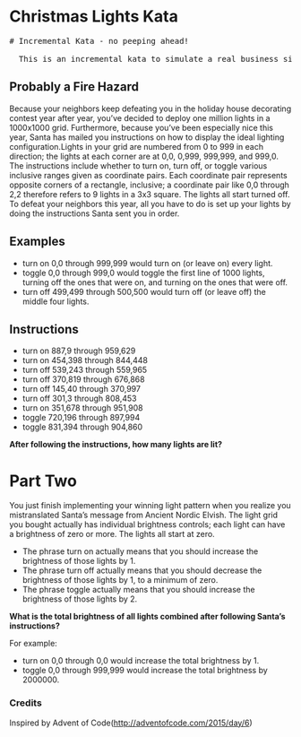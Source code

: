 # Christmas Lights Kata

<pre>
# Incremental Kata - no peeping ahead!

  This is an incremental kata to simulate a real business situation: work your way through the steps in order, but do not read the next requirement before you have finished your current one.
</pre>

## Probably a Fire Hazard

Because your neighbors keep defeating you in the holiday house decorating contest year after year, you’ve decided to deploy one million lights in a 1000x1000 grid. Furthermore, because you’ve been especially nice this year, Santa has mailed you instructions on how to display the ideal lighting configuration.Lights in your grid are numbered from 0 to 999 in each direction; the lights at each corner are at 0,0, 0,999, 999,999, and 999,0. The instructions include whether to turn on, turn off, or toggle various inclusive ranges given as coordinate pairs. Each coordinate pair represents opposite corners of a rectangle, inclusive; a coordinate pair like 0,0 through 2,2 therefore refers to 9 lights in a 3x3 square. The lights all start turned off. To defeat your neighbors this year, all you have to do is set up your lights by doing the instructions Santa sent you in order.

## Examples

- turn on 0,0 through 999,999 would turn on (or leave on) every light.
- toggle 0,0 through 999,0 would toggle the first line of 1000 lights, turning off the ones that were on, and turning on the ones that were off.
- turn off 499,499 through 500,500 would turn off (or leave off) the middle four lights.

## Instructions

- turn on 887,9 through 959,629
- turn on 454,398 through 844,448
- turn off 539,243 through 559,965
- turn off 370,819 through 676,868
- turn off 145,40 through 370,997
- turn off 301,3 through 808,453
- turn on 351,678 through 951,908
- toggle 720,196 through 897,994
- toggle 831,394 through 904,860

**After following the instructions, how many lights are lit?**

# Part Two

You just finish implementing your winning light pattern when you realize you mistranslated Santa’s message from Ancient Nordic Elvish. The light grid you bought actually has individual brightness controls; each light can have a brightness of zero or more. The lights all start at zero.

- The phrase turn on actually means that you should increase the brightness of those lights by 1.
- The phrase turn off actually means that you should decrease the brightness of those lights by 1, to a minimum of zero.
- The phrase toggle actually means that you should increase the brightness of those lights by 2.

**What is the total brightness of all lights combined after following Santa’s instructions?**

For example:

- turn on 0,0 through 0,0 would increase the total brightness by 1.
- toggle 0,0 through 999,999 would increase the total brightness by 2000000.

### Credits

Inspired by Advent of Code(http://adventofcode.com/2015/day/6)
